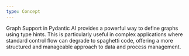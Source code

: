 ```yaml
---
type: Concept
---
```


Graph Support in Pydantic AI provides a powerful way to define graphs using type hints. This is particularly useful in complex applications where standard control flow can degrade to spaghetti code, offering a more structured and manageable approach to data and process management.